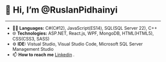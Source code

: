  #   👋 Hi, I’m @RuslanPidhainyi 
---

- 👨‍💻 **Languages:** C#(C#12), JavaScript(ES14), SQL(SQL Server 22), C++ 
- 🌐 **Technologies:** ASP.NET, React.js, WPF, MongoDB, HTML(HTML5), CSS(CSS3, SASS)
- ⚙  **IDE:** Vistual Studio, Visual Studio Code, Microsoft SQL Server Management Studio 
- 📫 **How to reach me** [Linkedin](https://www.linkedin.com/in/ruslan-pidhainyi-10539126b/) .

<!---
RuslanPidhainyi/RuslanPidhainyi is a ✨ special ✨ repository because its `README.md` (this file) appears on your GitHub profile.
You can click the Preview link to take a look at your changes.
--->
